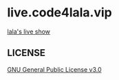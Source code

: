 # live.code4lala.vip
[lala's live show](https://live.code4lala.vip)

## LICENSE
[GNU General Public License v3.0](https://github.com/code4lala/live.code4lala.vip/blob/master/LICENSE)
